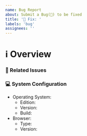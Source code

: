 ```yaml
---
name: Bug Report
about: Submit a Bug(🐛) to be fixed
title: '🐛 Fix: '
labels: 'bug'
assignees: ''
---
```


# ℹ Overview

<!--- Provide an overview of the issue -->

### 📝 Related Issues

<!--- Pin any related issues -->

### 💻 System Configuration
<!-- Tell us more about your system and -->
- Operating System:
    - Edition: <!-- Windows 10 Home -->
    - Version: <!-- 21H1 -->
    - Build: <!-- 19043.1415 -->
- Browser:
    - Type: <!-- Chrome -->
    - Version: <!-- 96.0.4664.110 (Official Build) (64-bit) (cohort: Stable) -->
